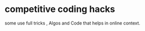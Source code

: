 # competitive coding  hacks
some use full tricks , Algos and Code that helps in online context. 



